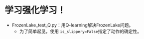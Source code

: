 

# 学习强化学习！


* FrozenLake_test_Q.py：用Q-learning解决FrozenLake问题。
  * 为了简单起见，使用 `is_slippery=False`指定了动作的确定性。
